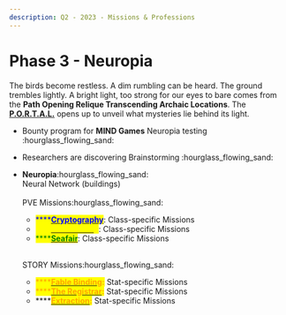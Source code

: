 ```yaml
---
description: Q2 - 2023 - Missions & Professions
---
```


# Phase 3 - Neuropia

The birds become restless. A dim rumbling can be heard. The ground trembles lightly. A bright light, too strong for our eyes to bare comes from the **Path Opening Relique Transcending Archaic Locations**. The [**P.O.R.T.A.L.**](../../learn/game-basics/neuropia/p.o.r.t.a.l..md) opens up to unveil what mysteries lie behind its light.

* Bounty program for **MIND Games** Neuropia testing :hourglass\_flowing\_sand:
* Researchers are discovering Brainstorming :hourglass\_flowing\_sand:
*   **Neuropia**:hourglass\_flowing\_sand:\
    Neural Network (buildings)\
    \
    PVE Missions:hourglass\_flowing\_sand:

    * <mark style="color:blue;">****</mark>[<mark style="color:blue;">**Cryptography**</mark>](../../learn/game-basics/neuropia/missions.md#cryptography): Class-specific Missions
    * <mark style="color:yellow;">****</mark>[<mark style="color:yellow;">**Soul Casting**</mark>](../../learn/game-basics/neuropia/missions.md#soul-casting): Class-specific Missions
    * <mark style="color:green;">****</mark>[<mark style="color:green;">**Seafair**</mark>](../../learn/game-basics/neuropia/missions.md#seafair): Class-specific Missions

    \
    STORY Missions:hourglass\_flowing\_sand:

    * <mark style="color:orange;">****</mark>[<mark style="color:orange;">**Fable Binding**</mark>](../../learn/game-basics/neuropia/missions.md#fable-binding)<mark style="color:orange;">**:**</mark> Stat-specific Missions
    * <mark style="color:orange;">****</mark>[<mark style="color:orange;">**The Registrar**</mark>](../../learn/game-basics/neuropia/missions.md#the-registrar)<mark style="color:orange;">**:**</mark> Stat-specific Missions
    * ****[<mark style="color:orange;">**Extraction**</mark>](../../learn/game-basics/neuropia/missions.md#extraction)<mark style="color:orange;">**:**</mark> Stat-specific Missions
